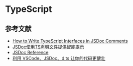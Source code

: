 # TypeScript

## 参考文献

- [How to Write TypeScript Interfaces in JSDoc Comments](https://goulet.dev/posts/how-to-write-ts-interfaces-in-jsdoc/)
- [JSDoc使用TS声明文件提供智能提示](https://betgar.github.io/2019/11/29/jsdoc-with-ts-declaration/)
- [JSDoc Reference](https://www.typescriptlang.org/docs/handbook/jsdoc-supported-types.html)
- [利用 VSCode、JSDoc、d.ts 让你的代码更健壮](https://meixg.cn/2018/07/24/vscode-jsdoc-dts/)
